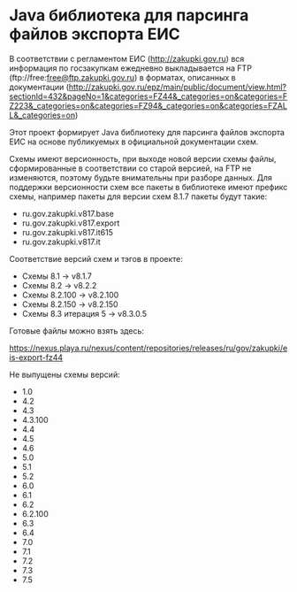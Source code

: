 # Java библиотека для парсинга файлов экспорта ЕИС

В соответствии с регламентом ЕИС (http://zakupki.gov.ru) вся информация 
по госзакупкам ежедневно выкладывается на FTP (ftp://free:free@ftp.zakupki.gov.ru)
в форматах, описанных в документации (http://zakupki.gov.ru/epz/main/public/document/view.html?sectionId=432&pageNo=1&categories=FZ44&_categories=on&categories=FZ223&_categories=on&categories=FZ94&_categories=on&categories=FZALL&_categories=on)

Этот проект формирует Java библиотеку для парсинга файлов экспорта ЕИС на основе публикуемых в официальной документации схем.

Схемы имеют версионность, при выходе новой версии схемы файлы, сформированные в соответствии со старой версией, на FTP не изменяются, поэтому будьте внимательны при разборе данных.
Для поддержки версионности схем все пакеты в библиотеке имеют префикс схемы, например пакеты для версии схем 8.1.7 пакеты будут такие:

* ru.gov.zakupki.v817.base
* ru.gov.zakupki.v817.export
* ru.gov.zakupki.v817.it615  
* ru.gov.zakupki.v817.it

Соответствие версий схем и тэгов в проекте:

* Схемы 8.1 -> v8.1.7
* Схемы 8.2 -> v8.2.2
* Схемы 8.2.100 -> v8.2.100
* Схемы 8.2.150 -> v8.2.150
* Схемы 8.3 итерация 5 -> v8.3.0.5 

Готовые файлы можно взять здесь:

https://nexus.playa.ru/nexus/content/repositories/releases/ru/gov/zakupki/eis-export-fz44

Не выпущены схемы версий:

* 1.0
* 4.2
* 4.3
* 4.3.100
* 4.4
* 4.5
* 4.6
* 5.0
* 5.1
* 5.2
* 6.0
* 6.1
* 6.2
* 6.2.100
* 6.3
* 6.4
* 7.0
* 7.1
* 7.2
* 7.3
* 7.5